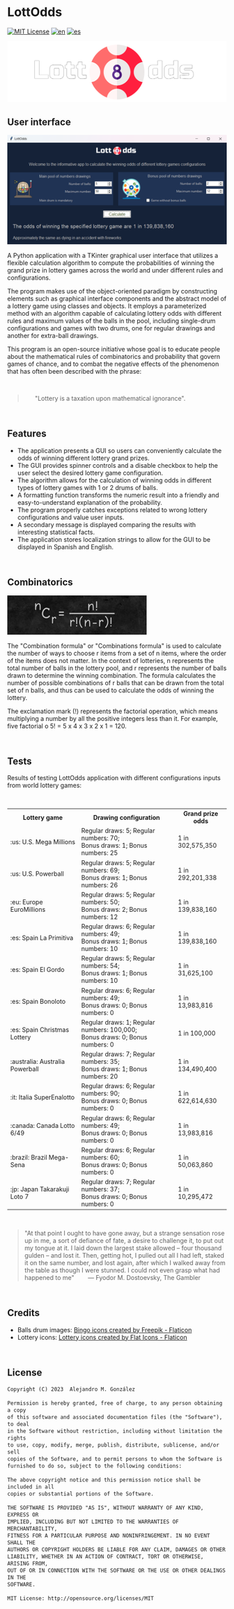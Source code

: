 LottOdds
===============
[![MIT License](https://img.shields.io/badge/License-MIT-green.svg)](https://choosealicense.com/licenses/mit/)
[![en](https://img.shields.io/badge/lang-en-red.svg)](https://github.com/alejandroMAD/LottOdds/blob/master/README.md)
[![es](https://img.shields.io/badge/lang-es-yellow.svg)](https://github.com/alejandroMAD/LottOdds/blob/master/README.es.md)

![Application logo](/lottodds_banner.png)


User interface
----------
![Application screenshot](/screenshot.png)

A Python application with a TKinter graphical user interface that utilizes a flexible calculation algorithm to compute
the probabilities of winning the grand prize in lottery games across the world and under different rules and configurations.

The program makes use of the object-oriented paradigm by constructing elements such as graphical interface components and 
the abstract model of a lottery game using classes and objects. It employs a parameterized method with an algorithm capable
of calculating lottery odds with different rules and maximum values of the balls in the pool, including single-drum
configurations and games with two drums, one for regular drawings and another for extra-ball drawings.

This program is an open-source initiative whose goal is to educate people about the mathematical rules of combinatorics and 
probability that govern games of chance, and to combat the negative effects of the phenomenon that has often been described
with the phrase:

<br/>

> &nbsp;&nbsp;&nbsp;&nbsp;&nbsp;&nbsp;"Lottery is a taxation upon mathematical ignorance".

<br/>

Features
-------------------
* The application presents a GUI so users can conveniently calculate the odds of winning different lottery grand prizes.
* The GUI provides spinner controls and a disable checkbox to help the user select the desired lottery game configuration.
* The algorithm allows for the calculation of winning odds in different types of lottery games with 1 or 2 drums of balls.
* A formatting function transforms the numeric result into a friendly and easy-to-understand explanation of the probability.
* The program properly catches exceptions related to wrong lottery configurations and value user inputs.
* A secondary message is displayed comparing the results with interesting statistical facts.
* The application stores localization strings to allow for the GUI to be displayed in Spanish and English.

<br/>

Combinatorics
-------------------

![Combinations formula](/cformula.png)

The "Combination formula" or "Combinations formula" is used to calculate the number of ways to choose r items from a set
of n items, where the order of the items does not matter. In the context of lotteries, n represents the total number of balls
in the lottery pool, and r represents the number of balls drawn to determine the winning combination. The formula calculates
the number of possible combinations of r balls that can be drawn from the total set of n balls, and thus can be used to
calculate the odds of winning the lottery.

The exclamation mark (!) represents the factorial operation, which means multiplying a number by all the positive integers
less than it. For example, five factorial o 5! = 5 x 4 x 3 x 2 x 1 = 120.

<br/>

Tests
-------------------
Results of testing LottOdds application with different configurations inputs from world lottery games:

<br/>

<table>
  <tr>
    <td align="center"><b>Lottery game</b></td>
    <td align="center"><b>Drawing configuration</b></td>
    <td align="center"><b>Grand prize odds</b></td>
  </tr>
  <tr>
    <td>:us: U.S. Mega Millions</td>
    <td>Regular draws: 5; Regular numbers: 70;
        <br>Bonus draws: 1; Bonus numbers: 25</td>
    <td>1 in 302,575,350</td>
  </tr>
  <tr>
    <td>:us: U.S. Powerball</td>
    <td>Regular draws: 5; Regular numbers: 69;
        <br>Bonus draws: 1; Bonus numbers: 26</td>
    <td>1 in 292,201,338</td>
  </tr>
  <tr>
    <td>:eu: Europe EuroMillions</td>
    <td>Regular draws: 5; Regular numbers: 50;
        <br>Bonus draws: 2; Bonus numbers: 12</td>
    <td>1 in 139,838,160</td>
  </tr>
  <tr>
    <td>:es: Spain La Primitiva</td>
    <td>Regular draws: 6; Regular numbers: 49;
        <br>Bonus draws: 1; Bonus numbers: 10</td>
    <td>1 in 139,838,160</td>
  </tr>
  <tr>
    <td>:es: Spain El Gordo</td>
    <td>Regular draws: 5; Regular numbers: 54;
        <br>Bonus draws: 1; Bonus numbers: 10</td>
    <td>1 in 31,625,100</td>
  </tr>
  <tr>
    <td>:es: Spain Bonoloto</td>
    <td>Regular draws: 6; Regular numbers: 49;
        <br>Bonus draws: 0; Bonus numbers: 0</td>
    <td>1 in 13,983,816</td>
  </tr>
  <tr>
    <td>:es: Spain Christmas Lottery</td>
    <td>Regular draws: 1; Regular numbers: 100,000;
        <br>Bonus draws: 0; Bonus numbers: 0</td>
    <td>1 in 100,000</td>
  </tr>
  <tr>
    <td>:australia: Australia Powerball</td>
    <td>Regular draws: 7; Regular numbers: 35;
        <br>Bonus draws: 1; Bonus numbers: 20</td>
    <td>1 in 134,490,400</td>
  </tr>
  <tr>
    <td>:it: Italia SuperEnalotto</td>
    <td>Regular draws: 6; Regular numbers: 90;
        <br>Bonus draws: 0; Bonus numbers: 0</td>
    <td>1 in 622,614,630</td>
  </tr>
  <tr>
    <td>:canada: Canada Lotto 6/49</td>
    <td>Regular draws: 6; Regular numbers: 49;
        <br>Bonus draws: 0; Bonus numbers: 0</td>
    <td>1 in 13,983,816</td>
  </tr>
  <tr>
    <td>:brazil: Brazil Mega-Sena</td>
    <td>Regular draws: 6; Regular numbers: 60;
        <br>Bonus draws: 0; Bonus numbers: 0</td>
    <td>1 in 50,063,860</td>
  </tr>
  <tr>
    <td>:jp: Japan Takarakuji Loto 7</td>
    <td>Regular draws: 7; Regular numbers: 37;
        <br>Bonus draws: 0; Bonus numbers: 0</td>
    <td>1 in 10,295,472</td>
  </tr>
</table>

<br/>

> "At that point I ought to have gone away, but a strange sensation rose up in me, a sort of defiance of fate, a desire to challenge it, to put out my tongue at it. I laid down the largest stake allowed – four thousand gulden – and lost it. Then, getting hot, I pulled out all I had left, staked it on the same number, and lost again, after which I walked away from the table as though I were stunned. I could not even grasp what had happened to me"
> &nbsp;&nbsp;&nbsp;&nbsp;&nbsp;&nbsp; ― Fyodor M. Dostoevsky, The Gambler 

<br/>

Credits
-------------------

* Balls drum images: [Bingo icons created by Freepik - Flaticon](https://www.flaticon.com/free-icons/bingo)
* Lottery icons: [Lottery icons created by Flat Icons - Flaticon](https://www.flaticon.com/free-icons/lottery)

<br/>

License
--------
    Copyright (C) 2023  Alejandro M. González
    
    Permission is hereby granted, free of charge, to any person obtaining a copy
    of this software and associated documentation files (the "Software"), to deal
    in the Software without restriction, including without limitation the rights
    to use, copy, modify, merge, publish, distribute, sublicense, and/or sell
    copies of the Software, and to permit persons to whom the Software is
    furnished to do so, subject to the following conditions:
    
    The above copyright notice and this permission notice shall be included in all
    copies or substantial portions of the Software.
    
    THE SOFTWARE IS PROVIDED "AS IS", WITHOUT WARRANTY OF ANY KIND, EXPRESS OR
    IMPLIED, INCLUDING BUT NOT LIMITED TO THE WARRANTIES OF MERCHANTABILITY,
    FITNESS FOR A PARTICULAR PURPOSE AND NONINFRINGEMENT. IN NO EVENT SHALL THE
    AUTHORS OR COPYRIGHT HOLDERS BE LIABLE FOR ANY CLAIM, DAMAGES OR OTHER
    LIABILITY, WHETHER IN AN ACTION OF CONTRACT, TORT OR OTHERWISE, ARISING FROM,
    OUT OF OR IN CONNECTION WITH THE SOFTWARE OR THE USE OR OTHER DEALINGS IN THE
    SOFTWARE.
    
    MIT License: http://opensource.org/licenses/MIT
